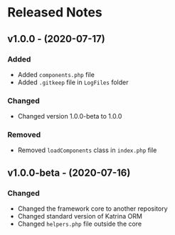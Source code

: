 # Released Notes

## v1.0.0 - (2020-07-17)

### Added

- Added `components.php` file
- Added `.gitkeep` file in `LogFiles` folder

### Changed

- Changed version 1.0.0-beta to 1.0.0

### Removed

- Removed `loadComponents` class in `index.php` file

## v1.0.0-beta - (2020-07-16)

### Changed

- Changed the framework core to another repository
- Changed standard version of Katrina ORM
- Changed `helpers.php` file outside the core